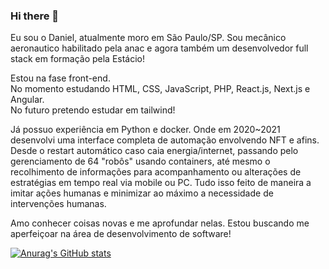### Hi there 👋

Eu sou o Daniel, atualmente moro em São Paulo/SP. Sou mecânico aeronautico habilitado pela anac e agora também um desenvolvedor full stack em formação pela Estácio!

Estou na fase front-end.</br>
No momento estudando HTML, CSS, JavaScript, PHP, React.js, Next.js e Angular.</br>
No futuro pretendo estudar em tailwind!

Já possuo experiência em Python e docker.
Onde em 2020~2021 desenvolvi uma interface completa de automação envolvendo NFT e afins.
Desde o restart automático caso caia energia/internet, passando pelo gerenciamento de 64 "robôs" usando containers,
até mesmo o recolhimento de informações para acompanhamento ou alterações de estratégias em tempo real via mobile ou PC.
Tudo isso feito de maneira a imitar ações humanas e minimizar ao máximo a necessidade de intervenções humanas.

Amo conhecer coisas novas e me aprofundar nelas. Estou buscando me aperfeiçoar na área de desenvolvimento de software!







[![Anurag's GitHub stats](https://github-readme-stats.vercel.app/api?username=anuraghazra)](https://github.com/anuraghazra/github-readme-stats)
